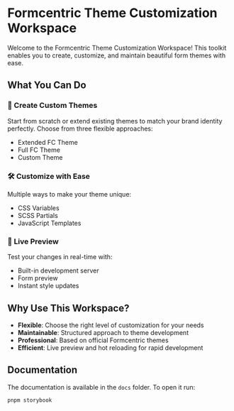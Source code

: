 # Formcentric Theme Customization Workspace

Welcome to the Formcentric Theme Customization Workspace! This toolkit enables you to create, customize, and maintain beautiful form themes with ease.

## What You Can Do

### 🎨 Create Custom Themes

Start from scratch or extend existing themes to match your brand identity perfectly. Choose from three flexible approaches:

- Extended FC Theme
- Full FC Theme
- Custom Theme

### 🛠️ Customize with Ease

Multiple ways to make your theme unique:

- CSS Variables
- SCSS Partials
- JavaScript Templates

### 🔄 Live Preview

Test your changes in real-time with:

- Built-in development server
- Form preview
- Instant style updates

## Why Use This Workspace?

- **Flexible**: Choose the right level of customization for your needs
- **Maintainable**: Structured approach to theme development
- **Professional**: Based on official Formcentric themes
- **Efficient**: Live preview and hot reloading for rapid development

## Documentation

The documentation is available in the `docs` folder. To open it run:

```bash
pnpm storybook
```
